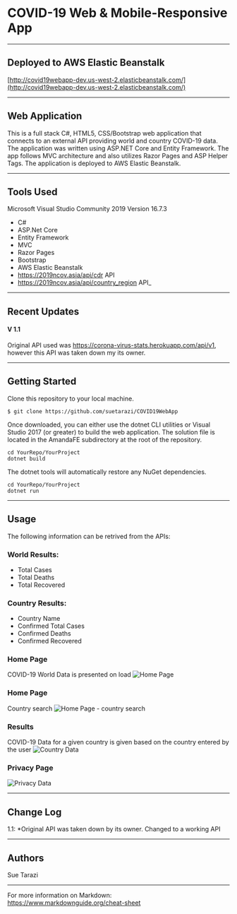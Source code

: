 # COVID-19 Web & Mobile-Responsive App

---
## Deployed to AWS Elastic Beanstalk
[http://covid19webapp-dev.us-west-2.elasticbeanstalk.com/](http://covid19webapp-dev.us-west-2.elasticbeanstalk.com/)

---
## Web Application
This is a full stack C#, HTML5, CSS/Bootstrap web application that connects to an external API providing world and country COVID-19 data. The application was written using ASP.NET Core and Entity Framework. The app follows MVC architecture and also utilizes Razor Pages and ASP Helper Tags. The application is deployed to AWS Elastic Beanstalk.

--------------------------- 

## Tools Used
Microsoft Visual Studio Community 2019
Version 16.7.3

- C#
- ASP.Net Core
- Entity Framework
- MVC
- Razor Pages
- Bootstrap
- AWS Elastic Beanstalk
- https://2019ncov.asia/api/cdr API
- https://2019ncov.asia/api/country_region API_

---

## Recent Updates

#### V 1.1
Original API used was https://corona-virus-stats.herokuapp.com/api/v1, however this API was taken down my its owner. 

---

## Getting Started

Clone this repository to your local machine.

```
$ git clone https://github.com/suetarazi/COVID19WebApp
```
Once downloaded, you can either use the dotnet CLI utilities or Visual Studio 2017 (or greater) to build the web application. The solution file is located in the AmandaFE subdirectory at the root of the repository.
```
cd YourRepo/YourProject
dotnet build
```
The dotnet tools will automatically restore any NuGet dependencies. 
```
cd YourRepo/YourProject
dotnet run
```

---

## Usage

The following information can be retrived from the APIs:
### World Results:
* Total Cases
* Total Deaths
* Total Recovered

### Country Results:
* Country Name
* Confirmed Total Cases
* Confirmed Deaths
* Confirmed Recovered


### Home Page 
COVID-19 World Data is presented on load
![Home Page](https://i.imgur.com/vKTaEMz.png)

### Home Page
Country search
![Home Page - country search](https://i.imgur.com/W7M9Dqr.png)

### Results 
COVID-19 Data for a given country is given based on the country entered by the user 
![Country Data](https://i.imgur.com/JADAxxY.png)

### Privacy Page
![Privacy Data](https://i.imgur.com/FAMeCnB.png)

---

## Change Log
1.1: *Original API was taken down by its owner. Changed to a working API  

---

## Authors
Sue Tarazi

---

For more information on Markdown: https://www.markdownguide.org/cheat-sheet


